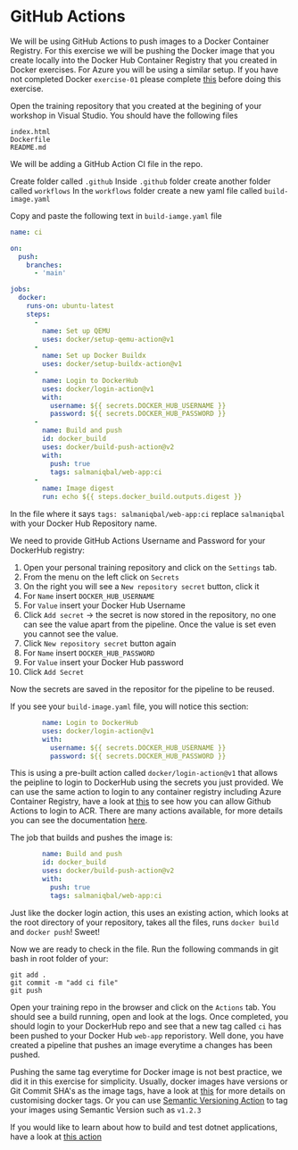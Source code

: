 # GitHub Actions

We will be using GitHub Actions to push images to a Docker Container Registry. For this exercise we will be pushing the Docker image that you create locally into the Docker Hub Container Registry that you created in Docker exercises. For Azure you will be using a similar setup. If you have not completed Docker `exercise-01` please complete [this](https://github.com/bank-of-england-technology/developer-training/tree/main/material/02-docker/exercise-1#container-registry) before doing this exercise. 

Open the training repository that you created at the begining of your workshop in Visual Studio. You should have the following files

```
index.html
Dockerfile
README.md
```

We will be adding a GitHub Action CI file in the repo.

Create folder called `.github` 
Inside `.github` folder create another folder called `workflows` 
In the `workflows` folder create a new yaml file called `build-image.yaml` 

Copy and paste the following text in `build-iamge.yaml` file 

```yaml
name: ci

on:
  push:
    branches:
      - 'main'

jobs:
  docker:
    runs-on: ubuntu-latest
    steps:
      -
        name: Set up QEMU
        uses: docker/setup-qemu-action@v1
      -
        name: Set up Docker Buildx
        uses: docker/setup-buildx-action@v1
      -
        name: Login to DockerHub
        uses: docker/login-action@v1 
        with:
          username: ${{ secrets.DOCKER_HUB_USERNAME }}
          password: ${{ secrets.DOCKER_HUB_PASSWORD }}
      -
        name: Build and push
        id: docker_build
        uses: docker/build-push-action@v2
        with:
          push: true
          tags: salmaniqbal/web-app:ci
      -
        name: Image digest
        run: echo ${{ steps.docker_build.outputs.digest }}
```

In the file where it says `tags: salmaniqbal/web-app:ci` replace `salmaniqbal` with your Docker Hub Repository name. 

We need to provide GitHub Actions Username and Password for your DockerHub registry:

1. Open your personal training repository and click on the `Settings` tab.  
2. From the menu on the left click on `Secrets`
3. On the right you will see a `New repository secret` button, click it
4. For `Name` insert `DOCKER_HUB_USERNAME`
5. For `Value` insert your Docker Hub Username
6. Click `Add secret` -> the secret is now stored in the repository, no one can see the value apart from the pipeline. Once the value is set even you cannot see the value.
7. Click `New repository secret` button again
8. For `Name` insert `DOCKER_HUB_PASSWORD`
9.  For `Value` insert your Docker Hub password
10. Click `Add Secret`

Now the secrets are saved in the repositor for the pipeline to be reused. 

If you see your `build-image.yaml` file, you will notice this section:

```yaml
        name: Login to DockerHub
        uses: docker/login-action@v1 
        with:
          username: ${{ secrets.DOCKER_HUB_USERNAME }}
          password: ${{ secrets.DOCKER_HUB_PASSWORD }}
```

This is using a pre-built action called `docker/login-action@v1` that allows the peipline to login to DockerHub using the secrets you just provided. We can use the same action to login to any container registry including Azure Container Registry, have a look at [this](https://github.com/marketplace/actions/azure-container-registry-login) to see how you can allow Github Actions to login to ACR. There are many actions available, for more details you can see the documentation [here](https://docs.github.com/en/actions).

The job that builds and pushes the image is:

```yaml
        name: Build and push
        id: docker_build
        uses: docker/build-push-action@v2
        with:
          push: true
          tags: salmaniqbal/web-app:ci
```

Just like the docker login action, this uses an existing action, which looks at the root directory of your repository, takes all the files, runs `docker build` and `docker push`! Sweet!

Now we are ready to check in the file. Run the following commands in git bash in root folder of your:

`git add .`  
`git commit -m "add ci file"`  
`git push`  

Open your training repo in the browser and click on the `Actions` tab. You should see a build running, open and look at the logs. Once completed, you should login to your DockerHub repo and see that a new tag called `ci` has been pushed to your Docker Hub `web-app` reporistory. Well done, you have created a pipeline that pushes an image everytime a changes has been pushed.

Pushing the same tag everytime for Docker image is not best practice, we did it in this exercise for simplicity. Usually, docker images have versions or Git Commit SHA's as the image tags, have a look at [this](https://www.lotharschulz.info/2020/07/23/github-packages-docker-image-tags-customization-with-github-actions/) for more details on customising docker tags. Or you can use [Semantic Versioning Action](https://github.com/marketplace/actions/docker-publish-semver-tags) to tag your images using Semantic Version such as `v1.2.3`

If you would like to learn about how to build and test dotnet applications, have a look at [this action](https://github.com/actions/setup-dotnet)
